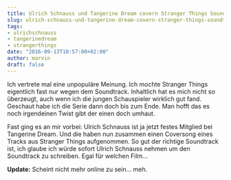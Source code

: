 ```yaml
---
title: Ulrich Schnauss und Tangerine Dream covern Stranger Things Soundtrack
slug: ulrich-schnauss-und-tangerine-dream-covern-stranger-things-soundtrack
tags:
- ulrichschnauss
- tangerinedream
- strangerthings
date: "2016-09-13T10:57:00+02:00"
author: marvin
draft: false
---
```

Ich vertrete mal eine unpopuläre Meinung. Ich mochte Stranger Things eigentlich fast nur wegen dem Soundtrack. Inhaltlich hat es mich nicht so überzeugt, auch wenn ich die jungen Schauspieler wirklich gut fand. Geschaut habe ich die Serie dann doch bis zum Ende. Man hofft das es noch irgendeinen Twist gibt der einen doch umhaut.

Fast ging es an mir vorbei: Ulrich Schnauss ist ja jetzt festes Mitglied bei Tangerine Dream. Und die haben nun zusammen einen Coversong eines Tracks aus Stranger Things aufgenommen. So gut der richtige Soundtrack ist, ich glaube ich würde sofort Ulrich Schnauss nehmen um den Soundtrack zu schreiben. Egal für welchen Film...

**Update:** Scheint nicht mehr online zu sein... meh.
